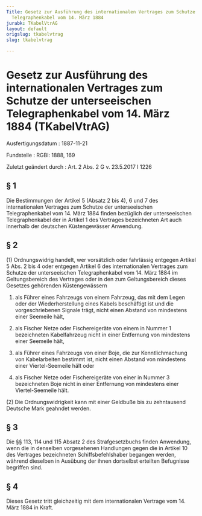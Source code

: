 ```yaml
---
Title: Gesetz zur Ausführung des internationalen Vertrages zum Schutze der unterseeischen
  Telegraphenkabel vom 14. März 1884
jurabk: TKabelVtrAG
layout: default
origslug: tkabelvtrag
slug: tkabelvtrag

---
```


# Gesetz zur Ausführung des internationalen Vertrages zum Schutze der unterseeischen Telegraphenkabel vom 14. März 1884 (TKabelVtrAG)

Ausfertigungsdatum
:   1887-11-21

Fundstelle
:   RGBl: 1888, 169

Zuletzt geändert durch
:   Art. 2 Abs. 2 G v. 23.5.2017 I 1226


## § 1

Die Bestimmungen der Artikel 5 (Absatz 2 bis 4), 6 und 7 des internationalen Vertrages zum Schutze der unterseeischen Telegraphenkabel vom 14. März 1884 finden bezüglich der unterseeischen Telegraphenkabel der in Artikel 1 des Vertrages bezeichneten Art auch innerhalb der deutschen Küstengewässer Anwendung.


## § 2

(1) Ordnungswidrig handelt, wer vorsätzlich oder fahrlässig entgegen Artikel 5 Abs. 2 bis 4 oder entgegen Artikel 6 des internationalen Vertrages zum Schutze der unterseeischen Telegraphenkabel vom 14. März 1884 im Geltungsbereich des Vertrages oder in den zum Geltungsbereich dieses Gesetzes gehörenden Küstengewässern

1.  als Führer eines Fahrzeugs von einem Fahrzeug, das mit dem Legen oder der Wiederherstellung eines Kabels beschäftigt ist und die vorgeschriebenen Signale trägt, nicht einen Abstand von mindestens einer Seemeile hält,


2.  als Fischer Netze oder Fischereigeräte von einem in Nummer 1 bezeichneten Kabelfahrzeug nicht in einer Entfernung von mindestens einer Seemeile hält,


3.  als Führer eines Fahrzeugs von einer Boje, die zur Kenntlichmachung von Kabelarbeiten bestimmt ist, nicht einen Abstand von mindestens einer Viertel-Seemeile hält oder


4.  als Fischer Netze oder Fischereigeräte von einer in Nummer 3 bezeichneten Boje nicht in einer Entfernung von mindestens einer Viertel-Seemeile hält.




(2) Die Ordnungswidrigkeit kann mit einer Geldbuße bis zu zehntausend Deutsche Mark geahndet werden.


## § 3

Die §§ 113, 114 und 115 Absatz 2 des Strafgesetzbuchs finden Anwendung, wenn die in denselben vorgesehenen Handlungen gegen die in Artikel 10 des Vertrages bezeichneten Schiffsbefehlshaber begangen werden, während dieselben in Ausübung der ihnen dortselbst erteilten Befugnisse begriffen sind.


## § 4

Dieses Gesetz tritt gleichzeitig mit dem internationalen Vertrage vom 14. März 1884 in Kraft.

